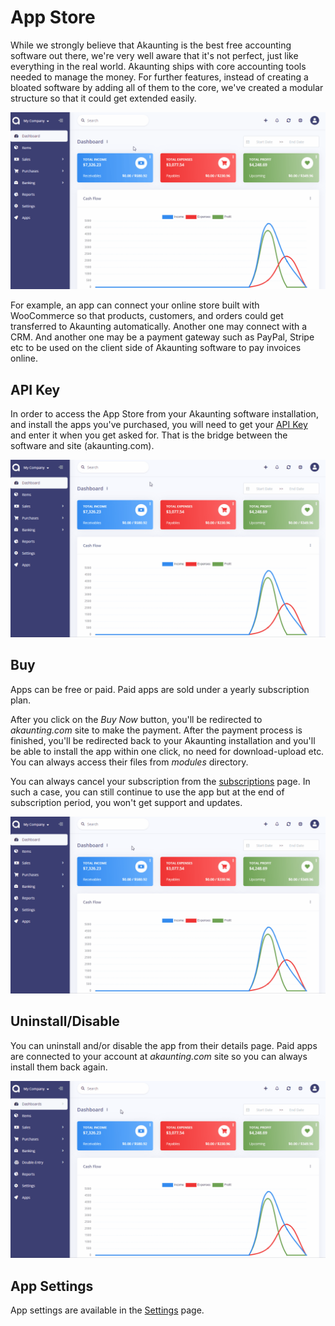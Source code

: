 App Store
=========

While we strongly believe that Akaunting is the best free accounting software out there, we're very well aware that it's not perfect, just like everything in the real world. Akaunting ships with core accounting tools needed to manage the money. For further features, instead of creating a bloated software by adding all of them to the core, we've created a modular structure so that it could get extended easily.

![apps home](_images/apps.gif)

For example, an app can connect your online store built with WooCommerce so that products, customers, and orders could get transferred to Akaunting automatically. Another one may connect with a CRM. And another one may be a payment gateway such as PayPal, Stripe etc to be used on the client side of Akaunting software to pay invoices online.

## API Key

In order to access the App Store from your Akaunting software installation, and install the apps you've purchased, you will need to get your [API Key](https://akaunting.com/dashboard) and enter it when you get asked for. That is the bridge between the software and site (akaunting.com).

![apps home](_images/apps-api-key.gif)

## Buy

Apps can be free or paid. Paid apps are sold under a yearly subscription plan.

After you click on the *Buy Now* button, you'll be redirected to *akaunting.com* site to make the payment. After the payment process is finished, you'll be redirected back to your Akaunting installation and you'll be able to install the app within one click, no need for download-upload etc. You can always access their files from *modules* directory.

You can always cancel your subscription from the [subscriptions](https://akaunting.com/subscriptions) page. In such a case, you can still continue to use the app but at the end of subscription period, you won't get support and updates.

![apps buy](_images/apps-buy.gif)

## Uninstall/Disable

You can uninstall and/or disable the app from their details page. Paid apps are connected to your account at *akaunting.com* site so you can always install them back again.

![apps uninstall](_images/apps-install-uninstall.gif)

## App Settings

App settings are available in the [Settings](https://akaunting.com/docs/user-manual/settings/settings) page.
